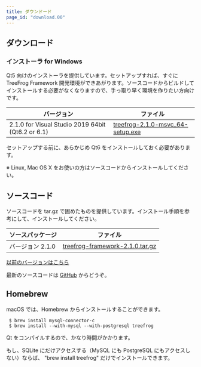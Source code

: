 ```yaml
---
title: ダウンドード
page_id: "download.00"
---
```


## ダウンロード

### インストーラ for Windows

Qt5 向けのインストーラを提供しています。セットアップすれば、すぐに TreeFrog Framework 開発環境ができあがります。ソースコードからビルドしてインストールする必要がなくなりますので、手っ取り早く環境を作りたい方向けです。

<div class="table-div" markdown="1">

| バージョン                                       | ファイル                                  |
|------------------------------------------------|---------------------------------------|
| 2.1.0 for Visual Studio 2019 64bit (Qt6.2 or 6.1) | [<i class="fa fa-download" aria-hidden="true"></i> treefrog-2.1.0-msvc_64-setup.exe](https://github.com/treefrogframework/treefrog-framework/releases/download/v2.1.0/treefrog-2.1.0-msvc_64-setup.exe) |

</div>

セットアップする前に、あらかじめ Qt6 をインストールしておく必要があります。

※ Linux, Mac OS X をお使いの方はソースコードからインストールしてください。

## ソースコード

ソースコードを tar.gz で固めたものを提供しています。インストール手順を参考にして、インストールしてください。

<div class="table-div" markdown="1">

| ソースパッケージ  | ファイル                         |
|-------------------|----------------------------------|
| バージョン 2.1.0 | [<i class="fa fa-download" aria-hidden="true"></i> treefrog-framework-2.1.0.tar.gz](https://github.com/treefrogframework/treefrog-framework/archive/v2.1.0.tar.gz) |

</div>

 [以前のバージョンはこちら <i class="fa fa-angle-double-right" aria-hidden="true"></i>](https://github.com/treefrogframework/treefrog-framework/releases)

最新のソースコードは [GitHub](https://github.com/treefrogframework/) からどうぞ。

## Homebrew

macOS では、Homebrew からインストールすることができます。

```
 $ brew install mysql-connector-c
 $ brew install --with-mysql --with-postgresql treefrog
```

Qt をコンパイルするので、かなり時間がかかります。

もし、SQLite にだけアクセスする（MySQL にも PostgreSQL にもアクセスしない）ならば、 "brew install treefrog" だけでインストールできます。
